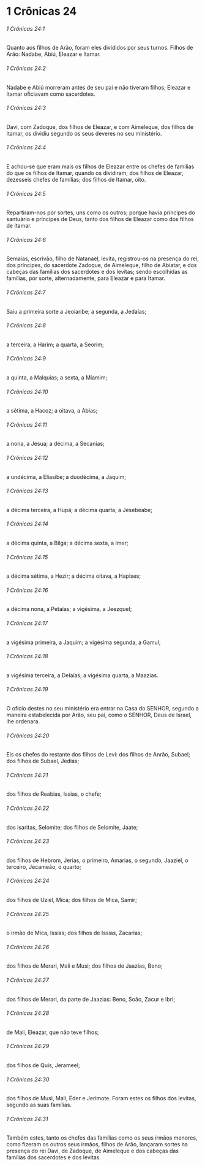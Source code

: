 # 1 Crônicas 24

###### 1 Crônicas 24:1

Quanto aos filhos de Arão, foram eles divididos por seus turnos. Filhos de Arão: Nadabe, Abiú, Eleazar e Itamar.

###### 1 Crônicas 24:2

Nadabe e Abiú morreram antes de seu pai e não tiveram filhos; Eleazar e Itamar oficiavam como sacerdotes.

###### 1 Crônicas 24:3

Davi, com Zadoque, dos filhos de Eleazar, e com Aimeleque, dos filhos de Itamar, os dividiu segundo os seus deveres no seu ministério.

###### 1 Crônicas 24:4

E achou-se que eram mais os filhos de Eleazar entre os chefes de famílias do que os filhos de Itamar, quando os dividiram; dos filhos de Eleazar, dezesseis chefes de famílias; dos filhos de Itamar, oito.

###### 1 Crônicas 24:5

Repartiram-nos por sortes, uns como os outros; porque havia príncipes do santuário e príncipes de Deus, tanto dos filhos de Eleazar como dos filhos de Itamar.

###### 1 Crônicas 24:6

Semaías, escrivão, filho de Natanael, levita, registrou-os na presença do rei, dos príncipes, do sacerdote Zadoque, de Aimeleque, filho de Abiatar, e dos cabeças das famílias dos sacerdotes e dos levitas; sendo escolhidas as famílias, por sorte, alternadamente, para Eleazar e para Itamar.

###### 1 Crônicas 24:7

Saiu a primeira sorte a Jeoiaribe; a segunda, a Jedaías;

###### 1 Crônicas 24:8

a terceira, a Harim; a quarta, a Seorim;

###### 1 Crônicas 24:9

a quinta, a Malquias; a sexta, a Miamim;

###### 1 Crônicas 24:10

a sétima, a Hacoz; a oitava, a Abias;

###### 1 Crônicas 24:11

a nona, a Jesua; a décima, a Secanias;

###### 1 Crônicas 24:12

a undécima, a Eliasibe; a duodécima, a Jaquim;

###### 1 Crônicas 24:13

a décima terceira, a Hupá; a décima quarta, a Jesebeabe;

###### 1 Crônicas 24:14

a décima quinta, a Bilga; a décima sexta, a Imer;

###### 1 Crônicas 24:15

a décima sétima, a Hezir; a décima oitava, a Hapises;

###### 1 Crônicas 24:16

a décima nona, a Petaías; a vigésima, a Jeezquel;

###### 1 Crônicas 24:17

a vigésima primeira, a Jaquim; a vigésima segunda, a Gamul;

###### 1 Crônicas 24:18

a vigésima terceira, a Delaías; a vigésima quarta, a Maazias.

###### 1 Crônicas 24:19

O ofício destes no seu ministério era entrar na Casa do SENHOR, segundo a maneira estabelecida por Arão, seu pai, como o SENHOR, Deus de Israel, lhe ordenara.

###### 1 Crônicas 24:20

Eis os chefes do restante dos filhos de Levi: dos filhos de Anrão, Subael; dos filhos de Subael, Jedias;

###### 1 Crônicas 24:21

dos filhos de Reabias, Issias, o chefe;

###### 1 Crônicas 24:22

dos isaritas, Selomite; dos filhos de Selomite, Jaate;

###### 1 Crônicas 24:23

dos filhos de Hebrom, Jerias, o primeiro, Amarias, o segundo, Jaaziel, o terceiro, Jecameão, o quarto;

###### 1 Crônicas 24:24

dos filhos de Uziel, Mica; dos filhos de Mica, Samir;

###### 1 Crônicas 24:25

o irmão de Mica, Issias; dos filhos de Issias, Zacarias;

###### 1 Crônicas 24:26

dos filhos de Merari, Mali e Musi; dos filhos de Jaazias, Beno;

###### 1 Crônicas 24:27

dos filhos de Merari, da parte de Jaazias: Beno, Soão, Zacur e Ibri;

###### 1 Crônicas 24:28

de Mali, Eleazar, que não teve filhos;

###### 1 Crônicas 24:29

dos filhos de Quis, Jerameel;

###### 1 Crônicas 24:30

dos filhos de Musi, Mali, Éder e Jerimote. Foram estes os filhos dos levitas, segundo as suas famílias.

###### 1 Crônicas 24:31

Também estes, tanto os chefes das famílias como os seus irmãos menores, como fizeram os outros seus irmãos, filhos de Arão, lançaram sortes na presença do rei Davi, de Zadoque, de Aimeleque e dos cabeças das famílias dos sacerdotes e dos levitas.

